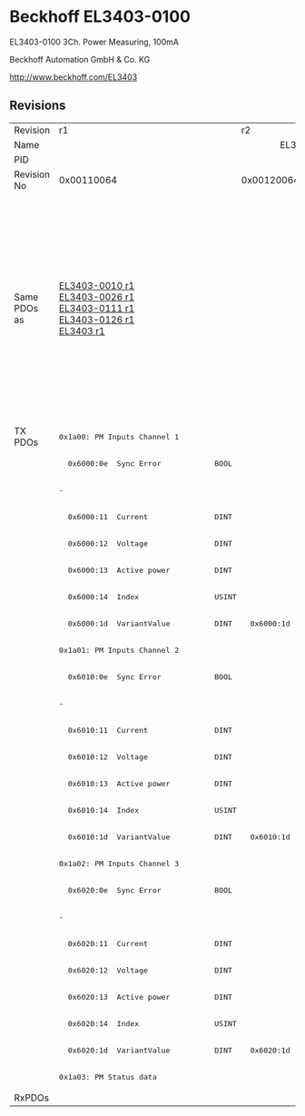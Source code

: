 # Beckhoff EL3403-0100

EL3403-0100 3Ch. Power Measuring, 100mA

Beckhoff Automation GmbH & Co. KG

http://www.beckhoff.com/EL3403

## Revisions
<table>
<tr>
<td>Revision</td>
<td>r1</td>
<td>r2</td>
<td>r3</td>
<td>r4</td>
<td>r5</td>
<td>r6</td>
<td>r7</td>
<td>r8</td>
</tr>
<tr>
<td>Name</td>
<td colspan=8 align="center">EL3403-0100 3Ch. Power Measuring, 100mA</td>
</tr>
<tr>
<td>PID</td>
<td colspan=8 align="center">0x0d4b3052</td>
</tr>
<tr>
<td>Revision No</td>
<td>0x00110064</td>
<td>0x00120064</td>
<td>0x00130064</td>
<td>0x00140064</td>
<td>0x00150064</td>
<td>0x00160064</td>
<td>0x00170064</td>
<td>0x00180064</td>
</tr>
<tr>
<td>Same PDOs as</td>
<td><a href="EL3403-0010.md">EL3403-0010 r1</a><br/><a href="EL3403-0026.md">EL3403-0026 r1</a><br/><a href="EL3403-0111.md">EL3403-0111 r1</a><br/><a href="EL3403-0126.md">EL3403-0126 r1</a><br/><a href="EL3403.md">EL3403 r1</a></td>
<td colspan=4 align="center"><a href="EL3403-0010.md">EL3403-0010 r2</a><br/><a href="EL3403-0010.md">EL3403-0010 r3</a><br/><a href="EL3403-0010.md">EL3403-0010 r4</a><br/><a href="EL3403-0010.md">EL3403-0010 r5</a><br/><a href="EL3403-0026.md">EL3403-0026 r2</a><br/><a href="EL3403-0026.md">EL3403-0026 r3</a><br/><a href="EL3403-0026.md">EL3403-0026 r4</a><br/><a href="EL3403-0026.md">EL3403-0026 r5</a><br/><a href="EL3403-0111.md">EL3403-0111 r2</a><br/><a href="EL3403-0111.md">EL3403-0111 r3</a><br/><a href="EL3403-0111.md">EL3403-0111 r4</a><br/><a href="EL3403-0111.md">EL3403-0111 r5</a><br/><a href="EL3403-0126.md">EL3403-0126 r2</a><br/><a href="EL3403-0126.md">EL3403-0126 r3</a><br/><a href="EL3403-0126.md">EL3403-0126 r4</a><br/><a href="EL3403-0126.md">EL3403-0126 r5</a><br/><a href="EL3403.md">EL3403 r2</a><br/><a href="EL3403.md">EL3403 r3</a><br/><a href="EL3403.md">EL3403 r4</a><br/><a href="EL3403.md">EL3403 r5</a></td>
<td colspan=3 align="center"><a href="EL3403-0010.md">EL3403-0010 r6</a><br/><a href="EL3403-0010.md">EL3403-0010 r7</a><br/><a href="EL3403-0010.md">EL3403-0010 r8</a><br/><a href="EL3403-0026.md">EL3403-0026 r6</a><br/><a href="EL3403-0026.md">EL3403-0026 r7</a><br/><a href="EL3403-0026.md">EL3403-0026 r8</a><br/><a href="EL3403-0111.md">EL3403-0111 r6</a><br/><a href="EL3403-0111.md">EL3403-0111 r7</a><br/><a href="EL3403-0111.md">EL3403-0111 r8</a><br/><a href="EL3403-0126.md">EL3403-0126 r6</a><br/><a href="EL3403-0126.md">EL3403-0126 r7</a><br/><a href="EL3403-0126.md">EL3403-0126 r8</a><br/><a href="EL3403-0333.md">EL3403-0333 r7</a><br/><a href="EL3403-0333.md">EL3403-0333 r8</a><br/><a href="EL3403.md">EL3403 r6</a><br/><a href="EL3403.md">EL3403 r7</a></td>
</tr>
<tr>
<td rowspan=25 valign=top>TX PDOs</td>
<td colspan=8 align="left"><pre>0x1a00: PM Inputs Channel 1</pre></td>
<td></td>
</tr>
<tr>
<td colspan=5 align="left"><pre>  0x6000:0e  Sync Error            BOOL</pre></td>
<td colspan=3 align="left"><pre>-</pre></td>
</tr>
<tr>
<td colspan=5 align="left"><pre>-</pre></td>
<td colspan=3 align="left"><pre>  0x6000:10  TxPDO Toggle          BOOL</pre></td>
</tr>
<tr>
<td colspan=8 align="left"><pre>  0x6000:11  Current               DINT</pre></td>
</tr>
<tr>
<td colspan=8 align="left"><pre>  0x6000:12  Voltage               DINT</pre></td>
</tr>
<tr>
<td colspan=8 align="left"><pre>  0x6000:13  Active power          DINT</pre></td>
</tr>
<tr>
<td colspan=8 align="left"><pre>  0x6000:14  Index                 USINT</pre></td>
</tr>
<tr>
<td><pre>  0x6000:1d  VariantValue          DINT</pre></td>
<td colspan=7 align="left"><pre>  0x6000:1d  Variant value         DINT</pre></td>
</tr>
<tr>
<td colspan=8 align="left"><pre>0x1a01: PM Inputs Channel 2</pre></td>
</tr>
<tr>
<td colspan=5 align="left"><pre>  0x6010:0e  Sync Error            BOOL</pre></td>
<td colspan=3 align="left"><pre>-</pre></td>
</tr>
<tr>
<td colspan=5 align="left"><pre>-</pre></td>
<td colspan=3 align="left"><pre>  0x6010:10  TxPDO Toggle          BOOL</pre></td>
</tr>
<tr>
<td colspan=8 align="left"><pre>  0x6010:11  Current               DINT</pre></td>
</tr>
<tr>
<td colspan=8 align="left"><pre>  0x6010:12  Voltage               DINT</pre></td>
</tr>
<tr>
<td colspan=8 align="left"><pre>  0x6010:13  Active power          DINT</pre></td>
</tr>
<tr>
<td colspan=8 align="left"><pre>  0x6010:14  Index                 USINT</pre></td>
</tr>
<tr>
<td><pre>  0x6010:1d  VariantValue          DINT</pre></td>
<td colspan=7 align="left"><pre>  0x6010:1d  Variant value         DINT</pre></td>
</tr>
<tr>
<td colspan=8 align="left"><pre>0x1a02: PM Inputs Channel 3</pre></td>
</tr>
<tr>
<td colspan=5 align="left"><pre>  0x6020:0e  Sync Error            BOOL</pre></td>
<td colspan=3 align="left"><pre>-</pre></td>
</tr>
<tr>
<td colspan=5 align="left"><pre>-</pre></td>
<td colspan=3 align="left"><pre>  0x6020:10  TxPDO Toggle          BOOL</pre></td>
</tr>
<tr>
<td colspan=8 align="left"><pre>  0x6020:11  Current               DINT</pre></td>
</tr>
<tr>
<td colspan=8 align="left"><pre>  0x6020:12  Voltage               DINT</pre></td>
</tr>
<tr>
<td colspan=8 align="left"><pre>  0x6020:13  Active power          DINT</pre></td>
</tr>
<tr>
<td colspan=8 align="left"><pre>  0x6020:14  Index                 USINT</pre></td>
</tr>
<tr>
<td><pre>  0x6020:1d  VariantValue          DINT</pre></td>
<td colspan=7 align="left"><pre>  0x6020:1d  Variant value         DINT</pre></td>
</tr>
<tr>
<td colspan=8 align="left"><pre>0x1a03: PM Status data</pre></td>
</tr>
<tr>
<td>RxPDOs</td>
<td colspan=8 align="left"></td>
</tr>
</table>
